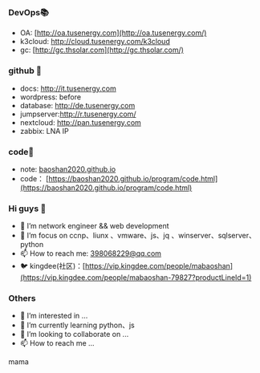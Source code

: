 ### DevOps📚

- OA:          [http://oa.tusenergy.com](http://oa.tusenergy.com/)
- k3cloud: http://cloud.tusenergy.com/k3cloud
- gc:          [http://gc.thsolar.com](http://gc.thsolar.com/)

### github 🚀

- docs:          http://it.tusenergy.com
- wordpress:  before
- database:  http://de.tusenergy.com
- jumpserver:http://r.tusenergy.com/
- nextcloud:   http://pan.tusenergy.com
- zabbix: LNA IP

### code🌱

- note:  [baoshan2020.github.io](https://baoshan2020.github.io/)
- code：  [https://baoshan2020.github.io/program/code.html](https://baoshan2020.github.io/program/code.html)

### Hi guys 👋

- 🔭 I’m  network engineer &&  web development
- 🌱 I’m focus on ccnp、liunx 、vmware、js、jq 、winserver、sqlserver、python
- 📫 How to reach me: [398068229@qq.com](mailto:398068229@qq.com)
- 🐦 kingdee(社区)：[https://vip.kingdee.com/people/mabaoshan](https://vip.kingdee.com/people/mabaoshan-79827?productLineId=1)

### Others

- 👀 I’m interested in ...
- 🌱 I’m currently learning python、js
- 💞️ I’m looking to collaborate on ...
- 📫 How to reach me ...

mama
<!---
baoshan2020/baoshan2020 is a ✨ special ✨ repository because its `README.md` (this file) appears on your GitHub profile.
You can click the Preview link to take a look at your changes.
--->
